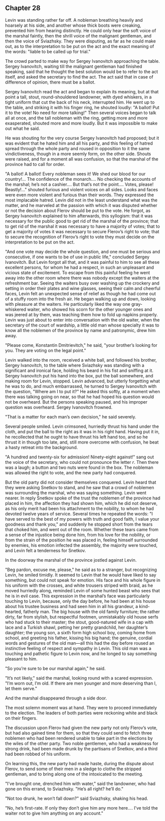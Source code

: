 ## Chapter 28


Levin was standing rather far off. A nobleman breathing heavily and
hoarsely at his side, and another whose thick boots were creaking,
prevented him from hearing distinctly. He could only hear the soft voice
of the marshal faintly, then the shrill voice of the malignant
gentleman, and then the voice of Sviazhsky. They were disputing, as far
as he could make out, as to the interpretation to be put on the act and
the exact meaning of the words: "liable to be called up for trial."

The crowd parted to make way for Sergey Ivanovitch approaching the
table. Sergey Ivanovitch, waiting till the malignant gentleman had
finished speaking, said that he thought the best solution would be to
refer to the act itself, and asked the secretary to find the act. The
act said that in case of difference of opinion, there must be a ballot.

Sergey Ivanovitch read the act and began to explain its meaning, but at
that point a tall, stout, round-shouldered landowner, with dyed
whiskers, in a tight uniform that cut the back of his neck, interrupted
him. He went up to the table, and striking it with his finger ring, he
shouted loudly: "A ballot! Put it to the vote! No need for more
talking!" Then several voices began to talk all at once, and the tall
nobleman with the ring, getting more and more exasperated, shouted more
and more loudly. But it was impossible to make out what he said.

He was shouting for the very course Sergey Ivanovitch had proposed; but
it was evident that he hated him and all his party, and this feeling of
hatred spread through the whole party and roused in opposition to it the
same vindictiveness, though in a more seemly form, on the other side.
Shouts were raised, and for a moment all was confusion, so that the
marshal of the province had to call for order.

"A ballot! A ballot! Every nobleman sees it! We shed our blood for our
country!... The confidence of the monarch.... No checking the accounts
of the marshal; he’s not a cashier.... But that’s not the point....
Votes, please! Beastly!..." shouted furious and violent voices on all
sides. Looks and faces were even more violent and furious than their
words. They expressed the most implacable hatred. Levin did not in the
least understand what was the matter, and he marveled at the passion
with which it was disputed whether or not the decision about Flerov
should be put to the vote. He forgot, as Sergey Ivanovitch explained to
him afterwards, this syllogism: that it was necessary for the public
good to get rid of the marshal of the province; that to get rid of the
marshal it was necessary to have a majority of votes; that to get a
majority of votes it was necessary to secure Flerov’s right to vote;
that to secure the recognition of Flerov’s right to vote they must
decide on the interpretation to be put on the act.

"And one vote may decide the whole question, and one must be serious and
consecutive, if one wants to be of use in public life," concluded Sergey
Ivanovitch. But Levin forgot all that, and it was painful to him to see
all these excellent persons, for whom he had a respect, in such an
unpleasant and vicious state of excitement. To escape from this painful
feeling he went away into the other room where there was nobody except
the waiters at the refreshment bar. Seeing the waiters busy over washing
up the crockery and setting in order their plates and wine glasses,
seeing their calm and cheerful faces, Levin felt an unexpected sense of
relief as though he had come out of a stuffy room into the fresh air. He
began walking up and down, looking with pleasure at the waiters. He
particularly liked the way one gray-whiskered waiter, who showed his
scorn for the other younger ones and was jeered at by them, was teaching
them how to fold up napkins properly. Levin was just about to enter into
conversation with the old waiter, when the secretary of the court of
wardship, a little old man whose specialty it was to know all the
noblemen of the province by name and patronymic, drew him away.

"Please come, Konstantin Dmitrievitch," he said, "your brother’s looking
for you. They are voting on the legal point."

Levin walked into the room, received a white ball, and followed his
brother, Sergey Ivanovitch, to the table where Sviazhsky was standing
with a significant and ironical face, holding his beard in his fist and
sniffing at it. Sergey Ivanovitch put his hand into the box, put the
ball somewhere, and making room for Levin, stopped. Levin advanced, but
utterly forgetting what he was to do, and much embarrassed, he turned to
Sergey Ivanovitch with the question, "Where am I to put it?" He asked
this softly, at a moment when there was talking going on near, so that
he had hoped his question would not be overheard. But the persons
speaking paused, and his improper question was overheard. Sergey
Ivanovitch frowned.

"That is a matter for each man’s own decision," he said severely.

Several people smiled. Levin crimsoned, hurriedly thrust his hand under
the cloth, and put the ball to the right as it was in his right hand.
Having put it in, he recollected that he ought to have thrust his left
hand too, and so he thrust it in though too late, and, still more
overcome with confusion, he beat a hasty retreat into the background.

"A hundred and twenty-six for admission! Ninety-eight against!" sang out
the voice of the secretary, who could not pronounce the letter _r_. Then
there was a laugh; a button and two nuts were found in the box. The
nobleman was allowed the right to vote, and the new party had conquered.

But the old party did not consider themselves conquered. Levin heard
that they were asking Snetkov to stand, and he saw that a crowd of
noblemen was surrounding the marshal, who was saying something. Levin
went nearer. In reply Snetkov spoke of the trust the noblemen of the
province had placed in him, the affection they had shown him, which he
did not deserve, as his only merit had been his attachment to the
nobility, to whom he had devoted twelve years of service. Several times
he repeated the words: "I have served to the best of my powers with
truth and good faith, I value your goodness and thank you," and suddenly
he stopped short from the tears that choked him, and went out of the
room. Whether these tears came from a sense of the injustice being done
him, from his love for the nobility, or from the strain of the position
he was placed in, feeling himself surrounded by enemies, his emotion
infected the assembly, the majority were touched, and Levin felt a
tenderness for Snetkov.

In the doorway the marshal of the province jostled against Levin.

"Beg pardon, excuse me, please," he said as to a stranger, but
recognizing Levin, he smiled timidly. It seemed to Levin that he would
have liked to say something, but could not speak for emotion. His face
and his whole figure in his uniform with the crosses, and white trousers
striped with braid, as he moved hurriedly along, reminded Levin of some
hunted beast who sees that he is in evil case. This expression in the
marshal’s face was particularly touching to Levin, because, only the day
before, he had been at his house about his trustee business and had seen
him in all his grandeur, a kind-hearted, fatherly man. The big house
with the old family furniture; the rather dirty, far from stylish, but
respectful footmen, unmistakably old house serfs who had stuck to their
master; the stout, good-natured wife in a cap with lace and a Turkish
shawl, petting her pretty grandchild, her daughter’s daughter; the young
son, a sixth form high school boy, coming home from school, and greeting
his father, kissing his big hand; the genuine, cordial words and
gestures of the old man—all this had the day before roused an
instinctive feeling of respect and sympathy in Levin. This old man was a
touching and pathetic figure to Levin now, and he longed to say
something pleasant to him.

"So you’re sure to be our marshal again," he said.

"It’s not likely," said the marshal, looking round with a scared
expression. "I’m worn out, I’m old. If there are men younger and more
deserving than I, let them serve."

And the marshal disappeared through a side door.

The most solemn moment was at hand. They were to proceed immediately to
the election. The leaders of both parties were reckoning white and black
on their fingers.

The discussion upon Flerov had given the new party not only Flerov’s
vote, but had also gained time for them, so that they could send to
fetch three noblemen who had been rendered unable to take part in the
elections by the wiles of the other party. Two noble gentlemen, who had
a weakness for strong drink, had been made drunk by the partisans of
Snetkov, and a third had been robbed of his uniform.

On learning this, the new party had made haste, during the dispute about
Flerov, to send some of their men in a sledge to clothe the stripped
gentleman, and to bring along one of the intoxicated to the meeting.

"I’ve brought one, drenched him with water," said the landowner, who had
gone on this errand, to Sviazhsky. "He’s all right? he’ll do."

"Not too drunk, he won’t fall down?" said Sviazhsky, shaking his head.

"No, he’s first-rate. If only they don’t give him any more here.... I’ve
told the waiter not to give him anything on any account."



